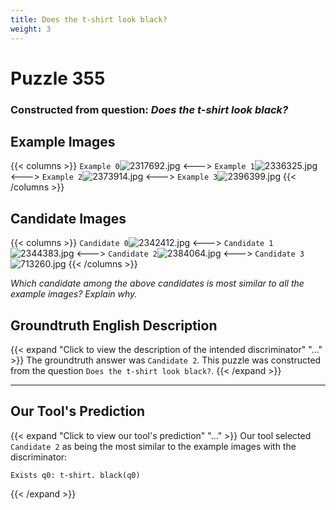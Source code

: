 ```yaml
---
title: Does the t-shirt look black?
weight: 3
---
```


# Puzzle 355
### Constructed from question: _Does the t-shirt look black?_


## Example Images
{{< columns >}}
`Example 0`![2317692.jpg](/gqa_images/2317692.jpg)
<--->
`Example 1`![2336325.jpg](/gqa_images/2336325.jpg)
<--->
`Example 2`![2373914.jpg](/gqa_images/2373914.jpg)
<--->
`Example 3`![2396399.jpg](/gqa_images/2396399.jpg)
{{< /columns >}}

## Candidate Images
{{< columns >}}
`Candidate 0`![2342412.jpg](/gqa_images/2342412.jpg)
<--->
`Candidate 1`![2344383.jpg](/gqa_images/2344383.jpg)
<--->
`Candidate 2`![2384064.jpg](/gqa_images/2384064.jpg)
<--->
`Candidate 3`![713260.jpg](/gqa_images/713260.jpg)
{{< /columns >}}

*Which candidate among the above candidates is most similar to all the example images? Explain why.*

## Groundtruth English Description

{{< expand "Click to view the description of the intended discriminator" "..." >}}
The groundtruth answer was `Candidate 2`. This puzzle was constructed from the question `Does the t-shirt look black?`.
{{< /expand >}}

---

## Our Tool's Prediction

{{< expand "Click to view our tool's prediction" "..." >}}
Our tool selected `Candidate 2` as being the most similar to the example images with the discriminator:
```plaintext
Exists q0: t-shirt. black(q0)
```
{{< /expand >}}
